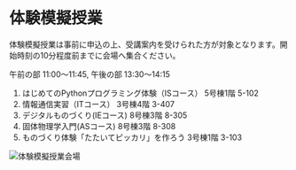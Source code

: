 # 体験模擬授業　
体験模擬授業は事前に申込の上、受講案内を受けられた方が対象となります。開始時刻の10分程度前までに会場へ集合ください。

午前の部 11:00～11:45, 午後の部 13:30～14:15

1. はじめてのPythonプログラミング体験（ISコース） 	5号棟1階 5-102
2. 情報通信実習（ITコース）			3号棟4階 3-407
3. デジタルものづくり(IEコース)			8号棟3階 8-305
4. 固体物理学入門(ASコース)			8号棟3階 8-308
5. ものづくり体験「たたいてピッカリ」を作ろう 		3号棟1階 3-103

![体験模擬授業会場](./assets/map_class.png)